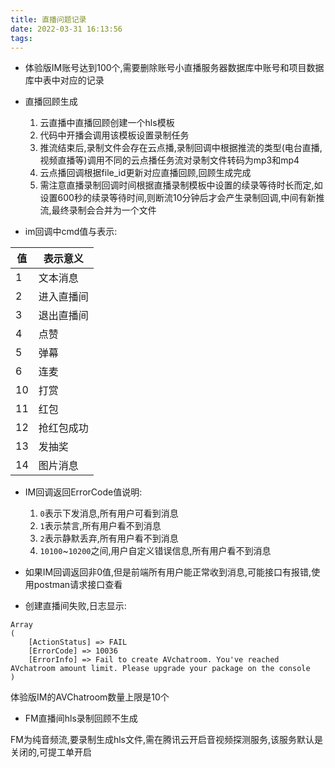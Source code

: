 ```yaml
---
title: 直播问题记录
date: 2022-03-31 16:13:56
tags:
---
```


- 体验版IM账号达到100个,需要删除账号小直播服务器数据库中账号和项目数据库中表中对应的记录

- 直播回顾生成
    1. 云直播中直播回顾创建一个hls模板
    2. 代码中开播会调用该模板设置录制任务
    3. 推流结束后,录制文件会存在云点播,录制回调中根据推流的类型(电台直播,视频直播等)调用不同的云点播任务流对录制文件转码为mp3和mp4
    4. 云点播回调根据file_id更新对应直播回顾,回顾生成完成
    5. 需注意直播录制回调时间根据直播录制模板中设置的续录等待时长而定,如设置600秒的续录等待时间,则断流10分钟后才会产生录制回调,中间有新推流,最终录制会合并为一个文件

- im回调中cmd值与表示:

|值|表示意义|
|----|-----------|
|1|文本消息|
|2|进入直播间|
|3|退出直播间|
|4|点赞|
|5|弹幕|
|6|连麦|
|10|打赏|
|11|红包|
|12|抢红包成功|
|13|发抽奖|
|14|图片消息|

- IM回调返回ErrorCode值说明:
    1. `0`表示下发消息,所有用户可看到消息
    2. `1`表示禁言,所有用户看不到消息
    3. `2`表示静默丢弃,所有用户看不到消息
    4. `10100`~`10200`之间,用户自定义错误信息,所有用户看不到消息

- 如果IM回调返回非0值,但是前端所有用户能正常收到消息,可能接口有报错,使用postman请求接口查看

- 创建直播间失败,日志显示:

```
Array
(
    [ActionStatus] => FAIL
    [ErrorCode] => 10036
    [ErrorInfo] => Fail to create AVchatroom. You've reached AVchatroom amount limit. Please upgrade your package on the console
)
```

体验版IM的AVChatroom数量上限是10个

- FM直播间hls录制回顾不生成

FM为纯音频流,要录制生成hls文件,需在腾讯云开启音视频探测服务,该服务默认是关闭的,可提工单开启

